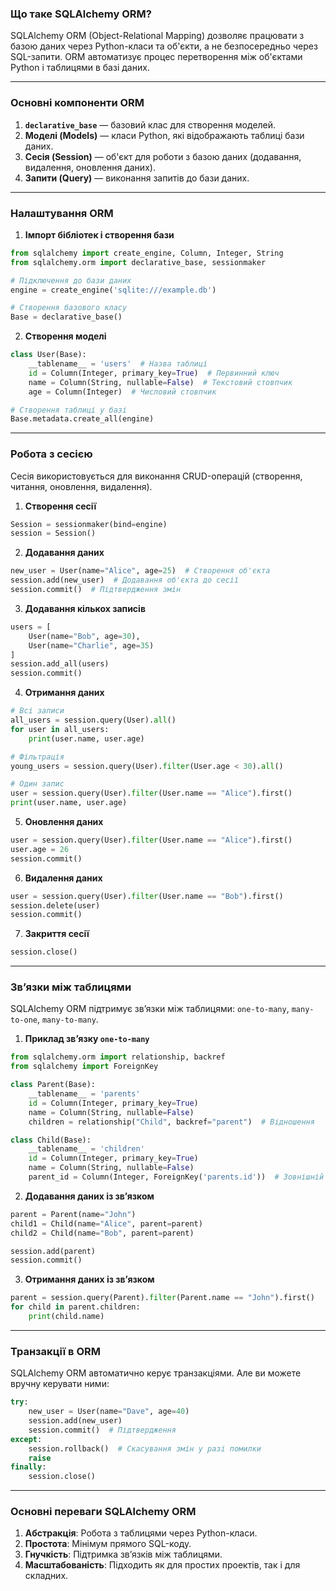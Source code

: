 
### Що таке SQLAlchemy ORM?

SQLAlchemy ORM (Object-Relational Mapping) дозволяє працювати з базою даних через Python-класи та об'єкти, а не безпосередньо через SQL-запити. ORM автоматизує процес перетворення між об'єктами Python і таблицями в базі даних.

---

### Основні компоненти ORM

1. **`declarative_base`** — базовий клас для створення моделей.
2. **Моделі (Models)** — класи Python, які відображають таблиці бази даних.
3. **Сесія (Session)** — об'єкт для роботи з базою даних (додавання, видалення, оновлення даних).
4. **Запити (Query)** — виконання запитів до бази даних.

---

### Налаштування ORM

1. **Імпорт бібліотек і створення бази**

```python
from sqlalchemy import create_engine, Column, Integer, String
from sqlalchemy.orm import declarative_base, sessionmaker

# Підключення до бази даних
engine = create_engine('sqlite:///example.db')

# Створення базового класу
Base = declarative_base()
```

2. **Створення моделі**

```python
class User(Base):
    __tablename__ = 'users'  # Назва таблиці
    id = Column(Integer, primary_key=True)  # Первинний ключ
    name = Column(String, nullable=False)  # Текстовий стовпчик
    age = Column(Integer)  # Числовий стовпчик

# Створення таблиці у базі
Base.metadata.create_all(engine)
```

---

### Робота з сесією

Сесія використовується для виконання CRUD-операцій (створення, читання, оновлення, видалення).

1. **Створення сесії**

```python
Session = sessionmaker(bind=engine)
session = Session()
```

2. **Додавання даних**

```python
new_user = User(name="Alice", age=25)  # Створення об'єкта
session.add(new_user)  # Додавання об'єкта до сесії
session.commit()  # Підтвердження змін
```

3. **Додавання кількох записів**

```python
users = [
    User(name="Bob", age=30),
    User(name="Charlie", age=35)
]
session.add_all(users)
session.commit()
```

4. **Отримання даних**

```python
# Всі записи
all_users = session.query(User).all()
for user in all_users:
    print(user.name, user.age)

# Фільтрація
young_users = session.query(User).filter(User.age < 30).all()

# Один запис
user = session.query(User).filter(User.name == "Alice").first()
print(user.name, user.age)
```

5. **Оновлення даних**

```python
user = session.query(User).filter(User.name == "Alice").first()
user.age = 26
session.commit()
```

6. **Видалення даних**

```python
user = session.query(User).filter(User.name == "Bob").first()
session.delete(user)
session.commit()
```

7. **Закриття сесії**

```python
session.close()
```

---

### Зв’язки між таблицями

SQLAlchemy ORM підтримує зв’язки між таблицями: `one-to-many`, `many-to-one`, `many-to-many`.

1. **Приклад зв’язку `one-to-many`**

```python
from sqlalchemy.orm import relationship, backref
from sqlalchemy import ForeignKey

class Parent(Base):
    __tablename__ = 'parents'
    id = Column(Integer, primary_key=True)
    name = Column(String, nullable=False)
    children = relationship("Child", backref="parent")  # Відношення

class Child(Base):
    __tablename__ = 'children'
    id = Column(Integer, primary_key=True)
    name = Column(String, nullable=False)
    parent_id = Column(Integer, ForeignKey('parents.id'))  # Зовнішній ключ
```

2. **Додавання даних із зв’язком**

```python
parent = Parent(name="John")
child1 = Child(name="Alice", parent=parent)
child2 = Child(name="Bob", parent=parent)

session.add(parent)
session.commit()
```

3. **Отримання даних із зв’язком**

```python
parent = session.query(Parent).filter(Parent.name == "John").first()
for child in parent.children:
    print(child.name)
```

---

### Транзакції в ORM

SQLAlchemy ORM автоматично керує транзакціями. Але ви можете вручну керувати ними:

```python
try:
    new_user = User(name="Dave", age=40)
    session.add(new_user)
    session.commit()  # Підтвердження
except:
    session.rollback()  # Скасування змін у разі помилки
    raise
finally:
    session.close()
```

---

### Основні переваги SQLAlchemy ORM

1. **Абстракція**: Робота з таблицями через Python-класи.
2. **Простота**: Мінімум прямого SQL-коду.
3. **Гнучкість**: Підтримка зв’язків між таблицями.
4. **Масштабованість**: Підходить як для простих проектів, так і для складних.
